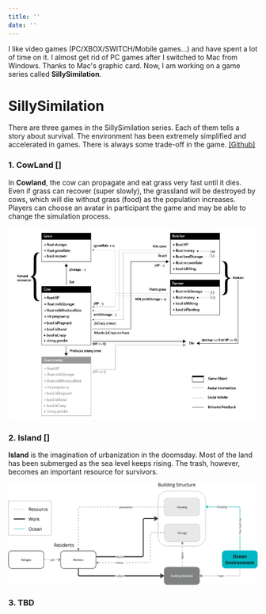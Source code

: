 ```yaml
---
title: ''
date: ''
---
```


I like video games (PC/XBOX/SWITCH/Mobile games...) and have spent a lot of time on it. I almost get rid of PC games after I switched to Mac from Windows. Thanks to Mac's graphic card. Now, I am working on a game series called **SillySimilation**.

# SillySimilation
There are three games in the SillySimilation series. Each of them tells a story about survival. The environment has been extremely simplified and accelerated in games. There is always some trade-off in the game. [[Github]](https://github.com/billbillbilly/SillySimulation)

### 1. CowLand [[<i class="fa-solid fa-gamepad"></i>]](https://cowland.netlify.app)

In **Cowland**, the cow can propagate and eat grass very fast until it dies. Even if grass can recover (super slowly), the grassland will be destroyed by cows, which will die without grass (food) as the population increases. Players can choose an avatar in participant the game and may be able to change the simulation process.

![game_fig](https://raw.githubusercontent.com/billbillbilly/SillySimulation/main/cowland/images/cowland_diagram-01.jpg)

### 2. Island [[<i class="fa-solid fa-gamepad"></i>]](https://sillyisland.netlify.app)
**Island** is the imagination of urbanization in the doomsday. Most of the land has been submerged as the sea level keeps rising. The trash, however, becomes an important resource for survivors.

![game_fig](https://raw.githubusercontent.com/billbillbilly/SillySimulation/main/island/images/relation.png)

### 3. TBD
